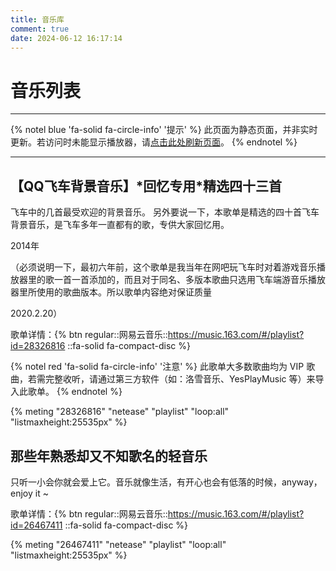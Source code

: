 ```yaml
---
title: 音乐库
comment: true
date: 2024-06-12 16:17:14
---
```


# 音乐列表

---

{% notel blue 'fa-solid fa-circle-info' '提示' %}
此页面为静态页面，并非实时更新。若访问时未能显示播放器，请<a href="javascript:location.reload()">点击此处刷新页面</a>。
{% endnotel %}

---

<!-- APlayer -->

## 【QQ飞车背景音乐】\*回忆专用\*精选四十三首

飞车中的几首最受欢迎的背景音乐。
另外要说一下，本歌单是精选的四十首飞车背景音乐，是飞车多年一直都有的歌，专供大家回忆用。

2014年

（必须说明一下，最初六年前，这个歌单是我当年在网吧玩飞车时对着游戏音乐播放器里的歌一首一首添加的，而且对于同名、多版本歌曲只选用飞车端游音乐播放器里所使用的歌曲版本。所以歌单内容绝对保证质量

2020.2.20）

歌单详情：{% btn regular::网易云音乐::https://music.163.com/#/playlist?id=28326816 ::fa-solid fa-compact-disc %}

{% notel red 'fa-solid fa-circle-info' '注意' %}
此歌单大多数歌曲均为 VIP 歌曲，若需完整收听，请通过第三方软件（如：洛雪音乐、YesPlayMusic 等）来导入此歌单。
{% endnotel %}

{% meting "28326816" "netease" "playlist" "loop:all" "listmaxheight:25535px" %}

## 那些年熟悉却又不知歌名的轻音乐

只听一小会你就会爱上它。音乐就像生活，有开心也会有低落的时候，anyway，enjoy it ~

歌单详情：{% btn regular::网易云音乐::https://music.163.com/#/playlist?id=26467411 ::fa-solid fa-compact-disc %}

{% meting "26467411" "netease" "playlist" "loop:all" "listmaxheight:25535px" %}

